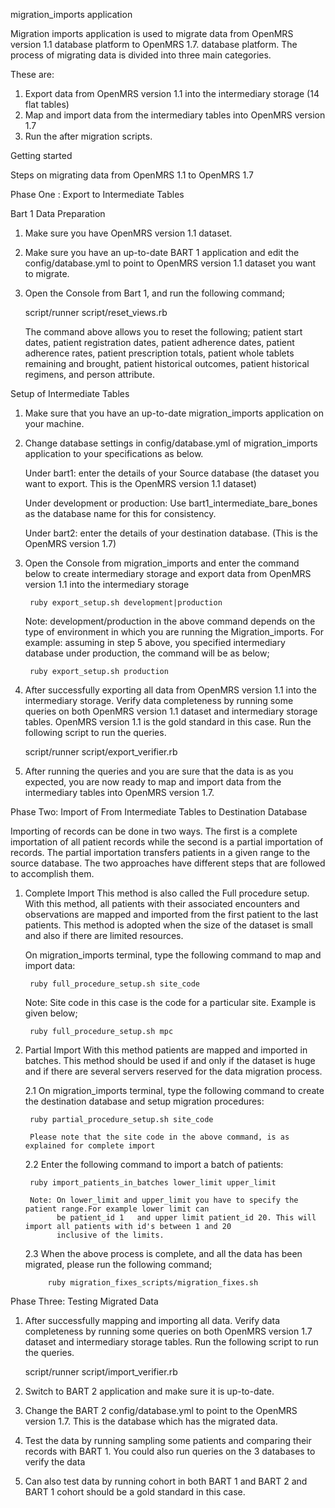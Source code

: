 migration_imports application

Migration imports application is used to migrate data from OpenMRS version 1.1 database platform to OpenMRS 1.7. database platform. The process of migrating data is divided into three main categories.

These are:
1. Export data from OpenMRS version 1.1 into the intermediary storage (14 flat tables)
2. Map and import data from the intermediary tables into OpenMRS version 1.7
3. Run the after migration scripts.

Getting started 

Steps on migrating data from OpenMRS 1.1 to OpenMRS 1.7

Phase One : Export to Intermediate Tables

Bart 1 Data Preparation

1. Make sure you have OpenMRS version 1.1 dataset.

2. Make sure you have an up-to-date BART 1 application and edit the config/database.yml to point to OpenMRS version 1.1 dataset you want to migrate.

3. Open the Console from Bart 1, and run the following command;
	
	script/runner script/reset_views.rb
	
	The command above allows you  to reset the following; patient start dates,  	patient registration dates, patient adherence dates, patient adherence 	rates, patient prescription totals, patient whole tablets remaining and 	brought, patient historical outcomes, patient historical regimens, and person 	attribute. 


Setup of Intermediate Tables


1. Make sure that you have an up-to-date migration_imports application on your machine.

2. Change database settings in config/database.yml of migration_imports application to your specifications as below.

	Under bart1: enter the details of your Source database (the dataset you want to export. This is the OpenMRS version 1.1 dataset)

	Under development or production: Use bart1_intermediate_bare_bones as the database name for this for consistency.

	Under bart2: enter the details of your destination database. (This is the OpenMRS version 1.7)

3. Open the Console from migration_imports and enter the command below to create intermediary storage and export data from OpenMRS version 1.1 into the intermediary storage

		ruby export_setup.sh development|production

	Note: development/production in the above command depends on the type 	of environment in which you are running the Migration_imports. For 	example: assuming in step 5 above, you specified intermediary database 	under production, the command will be as below;

		ruby export_setup.sh production 

4. After successfully exporting all data from OpenMRS version 1.1 into the intermediary storage. Verify data completeness by running some queries on both OpenMRS version 1.1 dataset and intermediary storage tables. OpenMRS version 1.1 is the gold standard in this case. Run the following script to run the queries.
    
    script/runner script/export_verifier.rb

5. After running the queries and you are sure that the data is as you expected, you are now ready to map and import data from the intermediary tables into OpenMRS version 1.7.


Phase Two: Import of From Intermediate Tables to Destination Database

Importing of records can be done in two ways. The first is a complete importation of all patient records while the second is a partial importation of records. The partial importation transfers patients in a given range to the source database. The two approaches have different steps that are followed to accomplish them.

1. Complete Import
This method is also called the Full procedure setup. With this method, all patients with their associated encounters and observations are mapped and imported from the first patient to the last patients. This method is adopted when the size of the dataset is small and also if there are limited resources.

    On migration_imports terminal, type the following command to map and import data:

		ruby full_procedure_setup.sh site_code

    Note: Site code in this case is the code for a particular site. Example is given below;

		ruby full_procedure_setup.sh mpc

2. Partial Import
With this method  patients are mapped and  imported in batches. This method should be used if and only if the dataset is huge and if there are several servers reserved for the data migration process.

    2.1 On migration_imports terminal, type the following command to create the destination database and setup migration procedures:

 		ruby partial_procedure_setup.sh site_code

    	Please note that the site code in the above command, is as explained for complete import

    2.2 Enter the following command to import a batch of patients:

	    ruby import_patients_in_batches lower_limit upper_limit

        Note: On lower_limit and upper_limit you have to specify the patient range.For example lower limit can
              be patient_id 1   and upper limit patient_id 20. This will import all patients with id's between 1 and 20
              inclusive of the limits.


    2.3 When the above process is complete, and all the data has been migrated, please run the following command;

       		ruby migration_fixes_scripts/migration_fixes.sh


Phase Three: Testing Migrated Data

1. After successfully mapping and importing all data. Verify data completeness by running some queries on both OpenMRS version 1.7 dataset and intermediary storage tables. Run the following script to run the queries.
    
     script/runner script/import_verifier.rb

2. Switch to BART 2 application and make sure it is up-to-date. 

3. Change the BART 2 config/database.yml to point to the OpenMRS version 1.7. This is the database which has the migrated data.

4. Test the data by running sampling some patients and comparing their records with BART 1. You could also run queries on
   the 3 databases to verify the data

5. Can also test data by running cohort in both BART 1 and BART 2 and BART 1 cohort should be a gold standard in this case.

